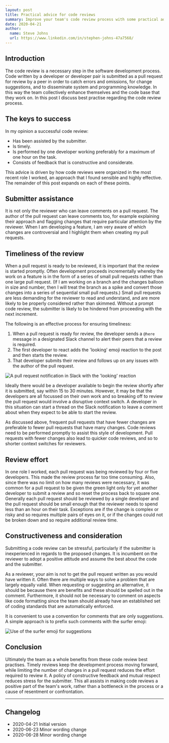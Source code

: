 ```yaml
---
layout: post
title: Practical advice for code reviews
summary: Improve your team's code review process with some practical advice on the subject.
date: 2020-04-21
author:
  name: Steve Johns
  url: https://www.linkedin.com/in/stephen-johns-47a7568/
---
```


## Introduction

The code review is a necessary step in the software development process. Code written by a developer or developer pair is submitted as a pull request for review by a peer in order to catch errors and omissions, for change suggestions, and to disseminate system and programming knowledge. In this way the team collectively enhance themselves and the code base that they work on. In this post I discuss best practise regarding the code review process.

## The keys to success

In my opinion a successful code review:

- Has been assisted by the submitter.
- Is timely.
- Is performed by one developer working preferably for a maximum of one hour on the task.
- Consists of feedback that is constructive and considerate.

This advice is driven by how code reviews were organized in the most recent role I worked, an approach that I found sensible and highly effective. The remainder of this post expands on each of these points.

## Submitter assistance

It is not only the reviewer who can leave comments on a pull request. The author of the pull request can leave comments too, for example explaining their approach and flagging changes that require particular attention by the reviewer. When I am developing a feature, I am very aware of which changes are controversial and I highlight them when creating my pull requests.

## Timeliness of the review

When a pull request is ready to be reviewed, it is important that the review is started promptly. Often development proceeds incrementally whereby the work on a feature is in the form of a series of small pull requests rather than one large pull request. (If I am working on a branch and the changes balloon in size and number, then I will treat the branch as a spike and convert those changes into a series of sequential small pull requests.) Small pull requests are less demanding for the reviewer to read and understand, and are more likely to be properly considered rather than skimmed. Without a prompt code review, the submitter is likely to be hindered from proceeding with the next increment.

The following is an effective process for ensuring timeliness:

1. When a pull request is ready for review, the developer sends a `@here` message in a designated Slack channel to alert their peers that a review is required.
2. The first developer to react adds the 'looking' emoji reaction to the post and then starts the review.
3. That developer submits their review and follows up on any issues with the author of the pull request.

![](/images/2020-04-21-practical-advice-for-code-reviews/pr-notification-2x.png "A pull request notification in Slack with the 'looking' reaction")

Ideally there would be a developer available to begin the review shortly after it is submitted, say within 15 to 30 minutes. However, it may be that the developers are all focussed on their own work and so breaking off to review the pull request would involve a disruptive context switch. A developer in this situation can start a thread on the Slack notification to leave a comment about when they expect to be able to start the review.

As discussed above, frequent pull requests that have fewer changes are preferable to fewer pull requests that have many changes. Code reviews need to be performed promptly to assist this style of development. Pull requests with fewer changes also lead to quicker code reviews, and so to shorter context switches for reviewers.

## Review effort

In one role I worked, each pull request was being reviewed by four or five developers. This made the review process far too time consuming. Also, since there was no limit on how many reviews were necessary, it was common for a pull request to be given the green light only for yet another developer to submit a review and so reset the process back to square one. Generally each pull request should be reviewed by a single developer and the pull request should be small enough that the reviewer needs to spend less than an hour on their task. Exceptions are if the change is complex or risky and so requires multiple pairs of eyes on it, or if the changes could not be broken down and so require additional review time.

## Constructiveness and consideration

Submitting a code review can be stressful, particularly if the submitter is inexperienced in regards to the proposed changes. It is incumbent on the reviewer to adopt a positive attitude and assume the best about the code and the submitter.

As a reviewer, your aim is not to get the pull request written as you would have written it. Often there are multiple ways to solve a problem that are largely equally valid. When requesting or suggesting an alternative, it should be because there are benefits and these should be spelled out in the comment. Furthermore, it should not be necessary to comment on aspects like code formatting since the team should already have an established set of coding standards that are automatically enforced.

It is convenient to use a convention for comments that are only suggestions. A simple approach is to prefix such comments with the surfer emoji:

![](/images/2020-04-21-practical-advice-for-code-reviews/surfer-2x.png "Use of the surfer emoji for suggestions")

## Conclusion

Ultimately the team as a whole benefits from these code review best practises. Timely reviews keep the development process moving forward, while limiting the number of changes in a pull request reduces the effort required to review it. A policy of constructive feedback and mutual respect reduces stress for the submitter. This all assists in making code reviews a positive part of the team's work, rather than a bottleneck in the process or a cause of resentment or confrontation.

---

## Changelog

- 2020-04-21 Initial version
- 2020-06-23 Minor wording change
- 2020-06-28 Minor wording change
